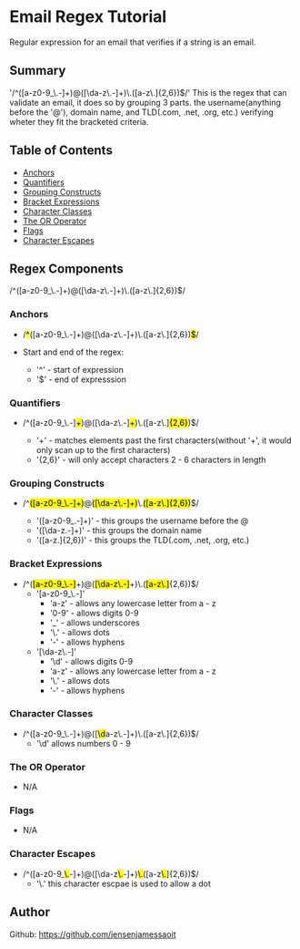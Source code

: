 # Email Regex Tutorial

Regular expression for an email that verifies if a string is an email.

## Summary

'/^([a-z0-9_\\.-]+)@([\da-z\\.-]+)\\.([a-z\\.]{2,6})$/' This is the regex that can validate an email, it does so by grouping 3 parts. the username(anything before the '@'), domain name, and TLD(.com, .net, .org, etc.) verifying wheter they fit the bracketed criteria.

## Table of Contents

- [Anchors](#anchors)
- [Quantifiers](#quantifiers)
- [Grouping Constructs](#grouping-constructs)
- [Bracket Expressions](#bracket-expressions)
- [Character Classes](#character-classes)
- [The OR Operator](#the-or-operator)
- [Flags](#flags)
- [Character Escapes](#character-escapes)

## Regex Components
/^([a-z0-9_\\.-]+)@([\da-z\\.-]+)\\.([a-z\\.]{2,6})$/

### Anchors

* /<mark>^</mark>([a-z0-9_\\.-]+)@([\da-z\\.-]+)\\.([a-z\\.]{2,6})<mark>$</mark>/

* Start and end of the regex: 
    * '^' - start of expression
    * '$' - end of expresssion


### Quantifiers 

* /^([a-z0-9_\\.-]<mark>+</mark>)@([\da-z\\.-]<mark>+</mark>)\\.([a-z\\.]<mark>{2,6}</mark>)$/

    * '+' - matches elements past the first characters(without '+', it would only scan up to the first characters)
    * '{2,6}' - will only accept characters 2 - 6 characters in length


### Grouping Constructs

* /^<mark>([a-z0-9_\\.-]+)</mark>@<mark>([\da-z\\.-]+)</mark>\\.<mark>([a-z\\.]{2,6})</mark>$/

    * '([a-z0-9_\.-]+)' - this groups the username before the @
    * '([\da-z\.-]+)' - this groups the domain name
    * '([a-z\.]{2,6})' - this groups the TLD(.com, .net, .org, etc.)
    

### Bracket Expressions

* /^(<mark>[a-z0-9_\\.-]</mark>+)@(<mark>[\da-z\\.-]</mark>+)\\.(<mark>[a-z\\.]</mark>{2,6})$/
    * '[a-z0-9_\\.-]'
        * 'a-z' - allows any lowercase letter from a - z
        * '0-9' - allows digits 0-9
        * '_' - allows underscores
        * '\\.' - allows dots
        * '-' - allows hyphens
    * '[\\da-z\\.-]'
        * '\d' - allows digits 0-9
        * 'a-z' - allows any lowercase letter from a - z
        * '\\.' - allows dots
        * '-' - allows hyphens

### Character Classes

* /^([a-z0-9_\\.-]+)@([<mark>\d</mark>a-z\\.-]+)\\.([a-z\\.]{2,6})$/
    * '\d' allows numbers 0 - 9

### The OR Operator
* N/A

### Flags
* N/A

### Character Escapes

* /^([a-z0-9_<mark>\\.</mark>-]+)@([\da-z<mark>\\.</mark>-]+)<mark>\\.</mark>([a-z<mark>\\.</mark>]{2,6})$/
    * '\\.' this character escpae is used to allow a dot


## Author

Github: https://github.com/jensenjamessaoit
